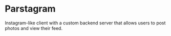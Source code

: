 # Parstagram
Instagram-like client with a custom backend server that allows users to post photos and view their feed.
